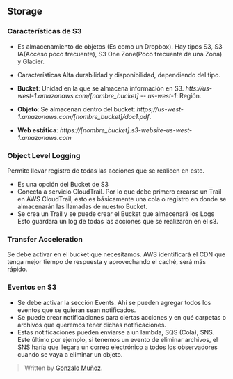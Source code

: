 ## Storage

### Características de S3

- Es almacenamiento de objetos (Es como un Dropbox). Hay tipos S3, S3 IA(Acceso poco frecuente), S3 One Zone(Poco frecuente de una Zona) y Glacier.
- Características Alta durabilidad y disponibilidad, dependiendo del tipo.
- **Bucket**: Unidad en la que se almacena información en S3. *htts://us-west-1.amazonaws.com/[nombre_bucket]*
-- *us-west-1*: Región.

- **Objeto**: Se almacenan dentro del bucket: *https;//us-west-1.amazonaws.com/[nombre_bucket]/doc1.pdf*.
- **Web estática**: *https://[nombre_bucket].s3-website-us-west-1.amazonaws.com*

### Object Level Logging 

Permite llevar registro de todas las acciones que se realicen en este. 

- Es una opción del Bucket de S3
- Conecta a servicio CloudTrail. Por lo que debe primero crearse un Trail en AWS CloudTrail, esto es básicamente una cola o registro en donde se almacenarán las llamadas de nuestro Bucket.
- Se crea un Trail y se puede crear el Bucket que almacenará los Logs
Esto guardará un log de todas las acciones que se realizaron en el s3.

### Transfer Acceleration

Se debe activar en el bucket que necesitamos. AWS identificará el CDN que tenga mejor tiempo de respuesta y aprovechando el caché, será más rápido. 

### Eventos en S3

- Se debe activar la sección Events. Ahí se pueden agregar todos los eventos que se quieran sean notificados. 
- Se puede crear notificaciones para ciertas acciones y en qué carpetas o archivos que queremos tener dichas notificaciones.
- Estas notificaciones pueden enviarse a un lambda, SQS (Cola), SNS. Este último por ejemplo, si tenemos un evento de eliminar archivos, el SNS haría que llegara un correo electrónico a todos los observadores cuando se vaya a eliminar un objeto. 

> Written by [Gonzalo Muñoz]().
<!--stackedit_data:
eyJoaXN0b3J5IjpbLTExMjAwNjYzODEsMTg0ODQ1OTExMywtMz
kyNzIyMzc3LDEwMjg0ODYxMl19
-->
